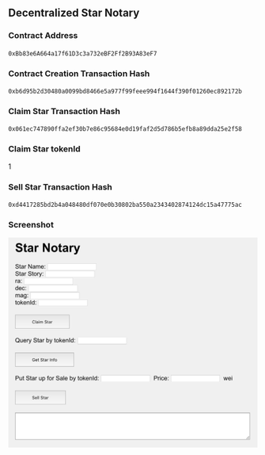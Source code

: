 Decentralized Star Notary
--

### Contract Address
`0xBb83e6A664a17f61D3c3a732eBF2Ff2B93A83eF7`

### Contract Creation Transaction Hash
`0xb6d95b2d30480a0099bd8466e5a977f99feee994f1644f390f01260ec892172b`

### Claim Star Transaction Hash
`0x061ec747890ffa2ef30b7e86c95684e0d19faf2d5d786b5efb8a89dda25e2f58`

### Claim Star tokenId
1

### Sell Star Transaction Hash
`0xd4417285bd2b4a048480df070e0b30802ba550a2343402874124dc15a47775ac`

### Screenshot
![client](./client.png)
